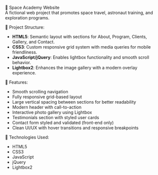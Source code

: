 🚀 Space Academy Website  
A fictional web project that promotes space travel, astronaut training, and exploration programs.


📁 Project Structure:

- **HTML5**: Semantic layout with sections for About, Program, Clients, Gallery, and Contact.
- **CSS3**: Custom responsive grid system with media queries for mobile friendliness.
- **JavaScript/jQuery**: Enables lightbox functionality and smooth scroll behavior.
- **Lightbox2**: Enhances the image gallery with a modern overlay experience.


🔧 Features:

- Smooth scrolling navigation  
- Fully responsive grid-based layout  
- Large vertical spacing between sections for better readability  
- Modern header with call-to-action  
- Interactive photo gallery using Lightbox  
- Testimonials section with styled user cards  
- Contact form styled and validated (front-end only)  
- Clean UI/UX with hover transitions and responsive breakpoints  


📌 Technologies Used:

- HTML5  
- CSS3  
- JavaScript  
- jQuery  
- Lightbox2
